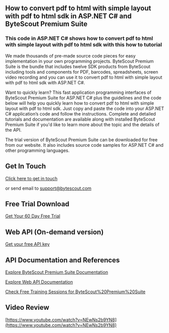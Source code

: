 ## How to convert pdf to html with simple layout with pdf to html sdk in ASP.NET C# and ByteScout Premium Suite

### This code in ASP.NET C# shows how to convert pdf to html with simple layout with pdf to html sdk with this how to tutorial

We made thousands of pre-made source code pieces for easy implementation in your own programming projects. ByteScout Premium Suite is the bundle that includes twelve SDK products from ByteScout including tools and components for PDF, barcodes, spreadsheets, screen video recording and you can use it to convert pdf to html with simple layout with pdf to html sdk with ASP.NET C#.

Want to quickly learn? This fast application programming interfaces of ByteScout Premium Suite for ASP.NET C# plus the guidelines and the code below will help you quickly learn how to convert pdf to html with simple layout with pdf to html sdk. Just copy and paste the code into your ASP.NET C# application’s code and follow the instructions. Complete and detailed tutorials and documentation are available along with installed ByteScout Premium Suite if you'd like to learn more about the topic and the details of the API.

The trial version of ByteScout Premium Suite can be downloaded for free from our website. It also includes source code samples for ASP.NET C# and other programming languages.

## Get In Touch

[Click here to get in touch](https://bytescout.zendesk.com/hc/en-us/requests/new?subject=ByteScout%20Premium%20Suite%20Question)

or send email to [support@bytescout.com](mailto:support@bytescout.com?subject=ByteScout%20Premium%20Suite%20Question) 

## Free Trial Download

[Get Your 60 Day Free Trial](https://bytescout.com/download/web-installer?utm_source=github-readme)

## Web API (On-demand version)

[Get your free API key](https://pdf.co/documentation/api?utm_source=github-readme)

## API Documentation and References

[Explore ByteScout Premium Suite Documentation](https://bytescout.com/documentation/index.html?utm_source=github-readme)

[Explore Web API Documentation](https://pdf.co/documentation/api?utm_source=github-readme)

[Check Free Training Sessions for ByteScout%20Premium%20Suite](https://academy.bytescout.com/)

## Video Review

[https://www.youtube.com/watch?v=NEwNs2b9YN8](https://www.youtube.com/watch?v=NEwNs2b9YN8)